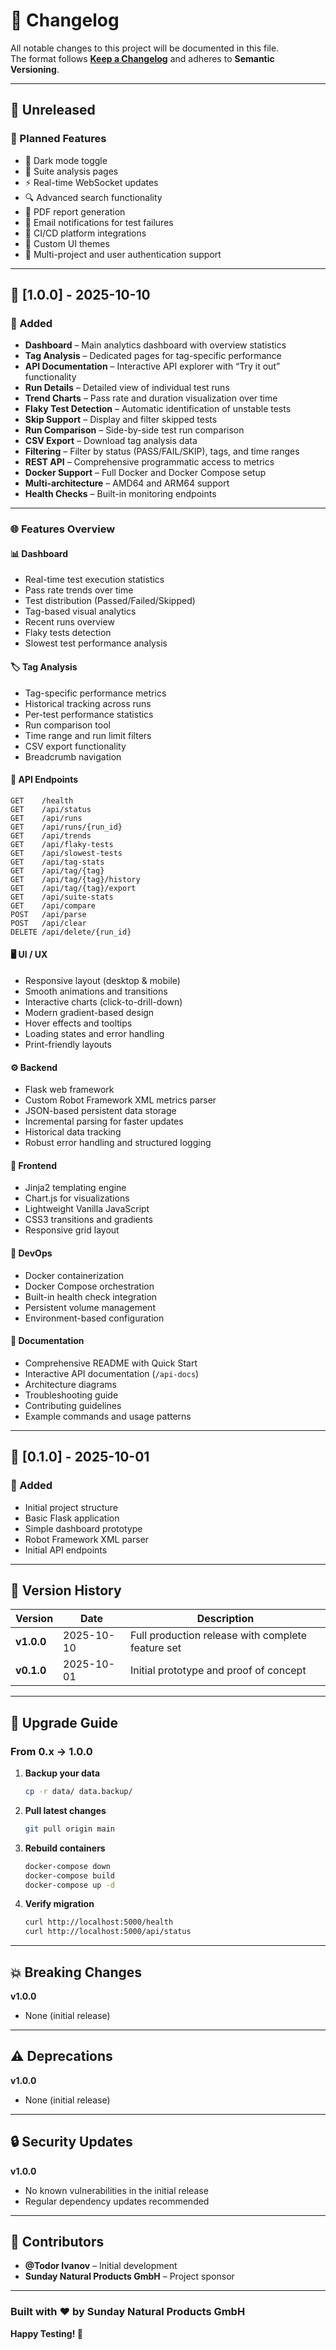 # 🧾 Changelog

All notable changes to this project will be documented in this file.  
The format follows **[Keep a Changelog](https://keepachangelog.com/en/1.1.0/)** and adheres to **Semantic Versioning**.

---

## 🚧 Unreleased

### 🧠 Planned Features
- 🌙 Dark mode toggle  
- 🧩 Suite analysis pages  
- ⚡ Real-time WebSocket updates  
- 🔍 Advanced search functionality  
- 🧾 PDF report generation  
- 📧 Email notifications for test failures  
- 🧱 CI/CD platform integrations  
- 🎨 Custom UI themes  
- 👥 Multi-project and user authentication support  

---

## 🏁 [1.0.0] - 2025-10-10

### 🚀 Added
- **Dashboard** – Main analytics dashboard with overview statistics  
- **Tag Analysis** – Dedicated pages for tag-specific performance  
- **API Documentation** – Interactive API explorer with “Try it out” functionality  
- **Run Details** – Detailed view of individual test runs  
- **Trend Charts** – Pass rate and duration visualization over time  
- **Flaky Test Detection** – Automatic identification of unstable tests  
- **Skip Support** – Display and filter skipped tests  
- **Run Comparison** – Side-by-side test run comparison  
- **CSV Export** – Download tag analysis data  
- **Filtering** – Filter by status (PASS/FAIL/SKIP), tags, and time ranges  
- **REST API** – Comprehensive programmatic access to metrics  
- **Docker Support** – Full Docker and Docker Compose setup  
- **Multi-architecture** – AMD64 and ARM64 support  
- **Health Checks** – Built-in monitoring endpoints  

---

### 🌐 Features Overview

#### 📊 Dashboard
- Real-time test execution statistics  
- Pass rate trends over time  
- Test distribution (Passed/Failed/Skipped)  
- Tag-based visual analytics  
- Recent runs overview  
- Flaky tests detection  
- Slowest test performance analysis  

#### 🏷️ Tag Analysis
- Tag-specific performance metrics  
- Historical tracking across runs  
- Per-test performance statistics  
- Run comparison tool  
- Time range and run limit filters  
- CSV export functionality  
- Breadcrumb navigation  

#### 🔌 API Endpoints
```
GET    /health
GET    /api/status
GET    /api/runs
GET    /api/runs/{run_id}
GET    /api/trends
GET    /api/flaky-tests
GET    /api/slowest-tests
GET    /api/tag-stats
GET    /api/tag/{tag}
GET    /api/tag/{tag}/history
GET    /api/tag/{tag}/export
GET    /api/suite-stats
GET    /api/compare
POST   /api/parse
POST   /api/clear
DELETE /api/delete/{run_id}
```

#### 🖥️ UI / UX
- Responsive layout (desktop & mobile)  
- Smooth animations and transitions  
- Interactive charts (click-to-drill-down)  
- Modern gradient-based design  
- Hover effects and tooltips  
- Loading states and error handling  
- Print-friendly layouts  

#### ⚙️ Backend
- Flask web framework  
- Custom Robot Framework XML metrics parser  
- JSON-based persistent data storage  
- Incremental parsing for faster updates  
- Historical data tracking  
- Robust error handling and structured logging  

#### 🧱 Frontend
- Jinja2 templating engine  
- Chart.js for visualizations  
- Lightweight Vanilla JavaScript  
- CSS3 transitions and gradients  
- Responsive grid layout  

#### 🐳 DevOps
- Docker containerization  
- Docker Compose orchestration  
- Built-in health check integration  
- Persistent volume management  
- Environment-based configuration  

#### 📘 Documentation
- Comprehensive README with Quick Start  
- Interactive API documentation (`/api-docs`)  
- Architecture diagrams  
- Troubleshooting guide  
- Contributing guidelines  
- Example commands and usage patterns  

---

## 🧩 [0.1.0] - 2025-10-01

### 🚀 Added
- Initial project structure  
- Basic Flask application  
- Simple dashboard prototype  
- Robot Framework XML parser  
- Initial API endpoints  

---

## 📜 Version History
| Version | Date | Description |
|----------|------|-------------|
| **v1.0.0** | 2025-10-10 | Full production release with complete feature set |
| **v0.1.0** | 2025-10-01 | Initial prototype and proof of concept |

---

## 🔄 Upgrade Guide

### From 0.x → 1.0.0

1. **Backup your data**
   ```bash
   cp -r data/ data.backup/
   ```

2. **Pull latest changes**
   ```bash
   git pull origin main
   ```

3. **Rebuild containers**
   ```bash
   docker-compose down
   docker-compose build
   docker-compose up -d
   ```

4. **Verify migration**
   ```bash
   curl http://localhost:5000/health
   curl http://localhost:5000/api/status
   ```

---

## 💥 Breaking Changes
**v1.0.0**
- None (initial release)

---

## ⚠️ Deprecations
**v1.0.0**
- None (initial release)

---

## 🔒 Security Updates
**v1.0.0**
- No known vulnerabilities in the initial release  
- Regular dependency updates recommended  

---

## 👥 Contributors
- **@Todor Ivanov** – Initial development  
- **Sunday Natural Products GmbH** – Project sponsor  

---

### Built with ❤️ by **Sunday Natural Products GmbH**  
**Happy Testing! 🚀**
